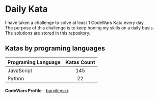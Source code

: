 # Daily Kata

I have taken a challenge to solve at least 1 CodeWars Kata every day.  
The purpose of this challenge is to keep honing my skills on a daily basis.  
The solutions are stored in this repository.

## Katas by programing languages

| Programing Language | Katas Count |
| ------------------- | :---------: |
| JavaScript          |         145 |
| Python              |          22 |


**CodeWars Profile** - [barvilenski](https://www.codewars.com/users/vbarv24).
